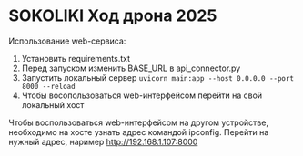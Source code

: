 # SOKOLIKI Ход дрона 2025

Использование web-сервиса:

1. Установить requirements.txt
2. Перед запуском изменить BASE_URL в api_connector.py
3. Запустить локальный сервер `uvicorn main:app --host 0.0.0.0 --port 8000 --reload`
4. Чтобы восопользоваться web-интерфейсом перейти на свой локальный хост

Чтобы воспользоваться web-интерфейсом на другом устройстве, необходимо на хосте узнать адрес командой ipconfig. Перейти на нужный адрес, наример http://192.168.1.107:8000
